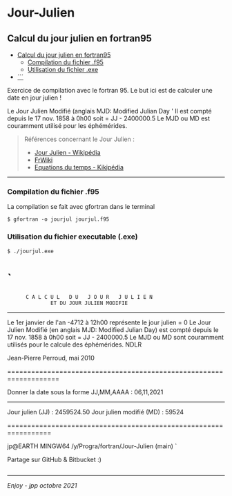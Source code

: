 # Jour-Julien
## Calcul du jour julien en fortran95
<!-- Start Document Outline -->

* [Calcul du jour julien en fortran95](#calcul-du-jour-julien-en-fortran95)
	* [Compilation du fichier .f95](#compilation-du-fichier-f95)
	* [Utilisation du fichier .exe](#utilisation-du-fichier-exe)
* [´´´](#section)

<!-- End Document Outline -->
Exercice de compilation avec le fortran 95. 
Le but ici est de calculer une date en jour julien !

Le Jour Julien Modifié (anglais MJD: Modified Julian Day      '
  Il est compté depuis le 17 nov. 1858 à 0h00 soit  = JJ - 2400000.5
  Le MJD ou MD  est couramment utilisé pour les éphémérides.
  


>Références concernant le Jour Julien :   
>* [Jour Julien - Wikipédia](https://fr.wikipedia.org/wiki/Jour_julien)  
>* [FrWiki](https://www.frwiki.org/wiki/Jour_julien) 
>* [Equations du temps - Kikipédia](https://fr.wikipedia.org/wiki/%C3%89quation_du_temps) 



---
### Compilation du fichier .f95
La compilation se fait avec gfortran dans le terminal

`$ gfortran -o jourjul jourjul.f95
`



### Utilisation du fichier executable (.exe) 
`$ ./jourjul.exe
`

 
`
===================================================================
          C A L C U L   D U   J O U R   J U L I E N
                  ET DU JOUR JULIEN MODIFIE
 -------------------------------------------------------------------
 Le 1er janvier de l'an -4712 à 12h00 représente le jour julien = 0
 Le Jour Julien Modifié (en anglais MJD: Modified Julian Day)
 est compté depuis le 17 nov. 1858 à 0h00 soit  = JJ - 2400000.5
 Le MJD ou MD  sont couramment utilisés pour le calcule des 
 éphémérides. NDLR

 Jean-Pierre Perroud, mai 2010

 ===================================================================

 Donner la date sous la forme JJ,MM,AAAA : 06,11,2021

 -----------------------------------------------------------------
 Jour julien         (JJ) :    2459524.50
 Jour julien modifié (MD) :        59524

 =================================================================

jp@EARTH MINGW64 /y/Progra/fortran/Jour-Julien (main)
`


Partage sur GitHub & Bitbucket :) 

``` 
```

---
_Enjoy - jpp octobre 2021_


